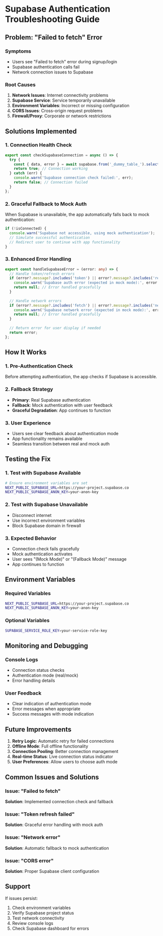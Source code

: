 # Supabase Authentication Troubleshooting Guide

## Problem: "Failed to fetch" Error

### Symptoms
- Users see "Failed to fetch" error during signup/login
- Supabase authentication calls fail
- Network connection issues to Supabase

### Root Causes
1. **Network Issues**: Internet connectivity problems
2. **Supabase Service**: Service temporarily unavailable
3. **Environment Variables**: Incorrect or missing configuration
4. **CORS Issues**: Cross-origin request problems
5. **Firewall/Proxy**: Corporate or network restrictions

## Solutions Implemented

### 1. Connection Health Check
```typescript
export const checkSupabaseConnection = async () => {
  try {
    const { data, error } = await supabase.from('_dummy_table_').select('*').limit(1);
    return true; // Connection working
  } catch (err) {
    console.warn('Supabase connection check failed:', err);
    return false; // Connection failed
  }
};
```

### 2. Graceful Fallback to Mock Auth
When Supabase is unavailable, the app automatically falls back to mock authentication:

```typescript
if (!isConnected) {
  console.warn('Supabase not accessible, using mock authentication');
  // Simulate successful authentication
  // Redirect user to continue with app functionality
}
```

### 3. Enhanced Error Handling
```typescript
export const handleSupabaseError = (error: any) => {
  // Handle token/refresh errors
  if (error?.message?.includes('token') || error?.message?.includes('refresh')) {
    console.warn('Supabase auth error (expected in mock mode):', error.message);
    return null; // Error handled gracefully
  }
  
  // Handle network errors
  if (error?.message?.includes('fetch') || error?.message?.includes('network')) {
    console.warn('Supabase network error (expected in mock mode):', error.message);
    return null; // Error handled gracefully
  }
  
  // Return error for user display if needed
  return error;
};
```

## How It Works

### 1. Pre-Authentication Check
Before attempting authentication, the app checks if Supabase is accessible.

### 2. Fallback Strategy
- **Primary**: Real Supabase authentication
- **Fallback**: Mock authentication with user feedback
- **Graceful Degradation**: App continues to function

### 3. User Experience
- Users see clear feedback about authentication mode
- App functionality remains available
- Seamless transition between real and mock auth

## Testing the Fix

### 1. Test with Supabase Available
```bash
# Ensure environment variables are set
NEXT_PUBLIC_SUPABASE_URL=https://your-project.supabase.co
NEXT_PUBLIC_SUPABASE_ANON_KEY=your-anon-key
```

### 2. Test with Supabase Unavailable
- Disconnect internet
- Use incorrect environment variables
- Block Supabase domain in firewall

### 3. Expected Behavior
- Connection check fails gracefully
- Mock authentication activates
- User sees "(Mock Mode)" or "(Fallback Mode)" message
- App continues to function

## Environment Variables

### Required Variables
```bash
NEXT_PUBLIC_SUPABASE_URL=https://your-project.supabase.co
NEXT_PUBLIC_SUPABASE_ANON_KEY=your-anon-key
```

### Optional Variables
```bash
SUPABASE_SERVICE_ROLE_KEY=your-service-role-key
```

## Monitoring and Debugging

### Console Logs
- Connection status checks
- Authentication mode (real/mock)
- Error handling details

### User Feedback
- Clear indication of authentication mode
- Error messages when appropriate
- Success messages with mode indication

## Future Improvements

1. **Retry Logic**: Automatic retry for failed connections
2. **Offline Mode**: Full offline functionality
3. **Connection Pooling**: Better connection management
4. **Real-time Status**: Live connection status indicator
5. **User Preferences**: Allow users to choose auth mode

## Common Issues and Solutions

### Issue: "Failed to fetch"
**Solution**: Implemented connection check and fallback

### Issue: "Token refresh failed"
**Solution**: Graceful error handling with mock auth

### Issue: "Network error"
**Solution**: Automatic fallback to mock authentication

### Issue: "CORS error"
**Solution**: Proper Supabase client configuration

## Support

If issues persist:
1. Check environment variables
2. Verify Supabase project status
3. Test network connectivity
4. Review console logs
5. Check Supabase dashboard for errors 